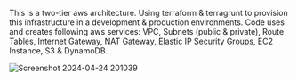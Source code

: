 This is a two-tier aws architecture. Using terraform & terragrunt to provision this infrastructure in a development & production environments. Code uses and creates following aws services: VPC, Subnets (public & private), Route Tables, Internet Gateway, NAT Gateway, Elastic IP Security Groups, EC2 Instance, S3 & DynamoDB.


![Screenshot 2024-04-24 201039](https://github.com/Jviiith/Terraform/assets/107872597/bb9556df-e0b0-43c6-a80b-2c7f87f857f7)
